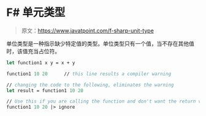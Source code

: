 # F# 单元类型

> 原文：<https://www.javatpoint.com/f-sharp-unit-type>

单位类型是一种指示缺少特定值的类型。单位类型只有一个值，当不存在其他值时，该值充当占位符。

```fsharp
let function1 x y = x + y               

function1 10 20      // this line results a compiler warning

// changing the code to the following, eliminates the warning
let result = function1 10 20

// Use this if you are calling the function and don't want the return value
function1 10 20 |> ignore

```